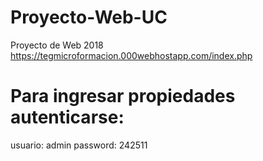 # Proyecto-Web-UC
Proyecto de Web 2018
https://tegmicroformacion.000webhostapp.com/index.php
# Para ingresar propiedades autenticarse:
usuario: admin
password: 242511
